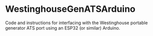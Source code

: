 # WestinghouseGenATSArduino
Code and instructions for interfacing with the Westinghouse portable generator ATS port using an ESP32 (or similar) Arduino.
